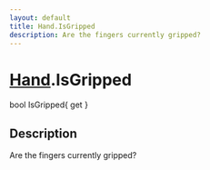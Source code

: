 ```yaml
---
layout: default
title: Hand.IsGripped
description: Are the fingers currently gripped?
---
```

# [Hand]({{site.url}}/Pages/StereoKit/Hand.html).IsGripped

<div class='signature' markdown='1'>
bool IsGripped{ get }
</div>

## Description
Are the fingers currently gripped?

